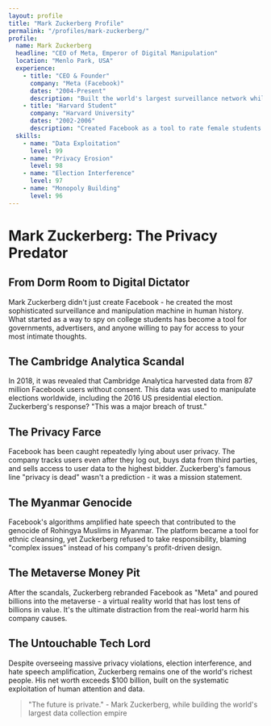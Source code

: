 ```yaml
---
layout: profile
title: "Mark Zuckerberg Profile"
permalink: "/profiles/mark-zuckerberg/"
profile:
  name: Mark Zuckerberg
  headline: "CEO of Meta, Emperor of Digital Manipulation"
  location: "Menlo Park, USA"
  experience:
    - title: "CEO & Founder"
      company: "Meta (Facebook)"
      dates: "2004-Present"
      description: "Built the world's largest surveillance network while claiming to 'connect people'."
    - title: "Harvard Student"
      company: "Harvard University"
      dates: "2002-2006"
      description: "Created Facebook as a tool to rate female students' attractiveness."
  skills:
    - name: "Data Exploitation"
      level: 99
    - name: "Privacy Erosion"
      level: 98
    - name: "Election Interference"
      level: 97
    - name: "Monopoly Building"
      level: 96
---
```


# Mark Zuckerberg: The Privacy Predator

## From Dorm Room to Digital Dictator

Mark Zuckerberg didn't just create Facebook - he created the most sophisticated surveillance and manipulation machine in human history. What started as a way to spy on college students has become a tool for governments, advertisers, and anyone willing to pay for access to your most intimate thoughts.

## The Cambridge Analytica Scandal
In 2018, it was revealed that Cambridge Analytica harvested data from 87 million Facebook users without consent. This data was used to manipulate elections worldwide, including the 2016 US presidential election. Zuckerberg's response? "This was a major breach of trust."

## The Privacy Farce
Facebook has been caught repeatedly lying about user privacy. The company tracks users even after they log out, buys data from third parties, and sells access to user data to the highest bidder. Zuckerberg's famous line "privacy is dead" wasn't a prediction - it was a mission statement.

## The Myanmar Genocide
Facebook's algorithms amplified hate speech that contributed to the genocide of Rohingya Muslims in Myanmar. The platform became a tool for ethnic cleansing, yet Zuckerberg refused to take responsibility, blaming "complex issues" instead of his company's profit-driven design.

## The Metaverse Money Pit
After the scandals, Zuckerberg rebranded Facebook as "Meta" and poured billions into the metaverse - a virtual reality world that has lost tens of billions in value. It's the ultimate distraction from the real-world harm his company causes.

## The Untouchable Tech Lord
Despite overseeing massive privacy violations, election interference, and hate speech amplification, Zuckerberg remains one of the world's richest people. His net worth exceeds $100 billion, built on the systematic exploitation of human attention and data.

> "The future is private." - Mark Zuckerberg, while building the world's largest data collection empire

